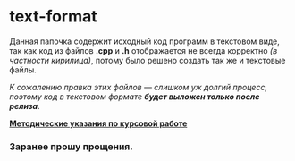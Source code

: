 # text-format

Данная папочка содержит исходный код программ в текстовом виде, так как код из файлов <b>.cpp</b> и <b>.h</b> отображается не всегда корректно <i>(в частности кирилица)</i>, потому было решено создать так же и текстовые файлы.

<i>К сожалению правка этих файлов — слишком уж долгий процесс, поэтому код в текстовом формате <b>будет выложен только после релиза</b></i>.

[<b>Методические указания по курсовой работе<b>]([https://github.com/ch-cheer/course_work/tree/master/text_format](https://github.com/ch-cheer/course_work/blob/master/text_format/%D0%9Ce%D1%82%D0%BE%D0%B4.%20%D1%83%D0%BA%D0%B0%D0%B7.%20%D0%BF%D0%BE%20%D0%9A%D0%A0%20%D0%B4%D0%B8%D1%81%D1%86.%20%D0%AF%D0%9F-2023-1.pdf))

<h3>Заранее прошу прощения.</h3>
